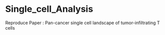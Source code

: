 # Single_cell_Analysis
Reproduce Paper : Pan-cancer single cell landscape of tumor-infiltrating T cells
